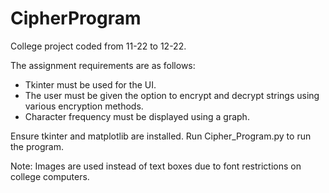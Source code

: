 # CipherProgram
College project coded from 11-22 to 12-22.

The assignment requirements are as follows:
  - Tkinter must be used for the UI.
  - The user must be given the option to encrypt and decrypt strings using various encryption methods.
  - Character frequency must be displayed using a graph.

Ensure tkinter and matplotlib are installed. Run Cipher_Program.py to run the program.

Note: Images are used instead of text boxes due to font restrictions on college computers.

